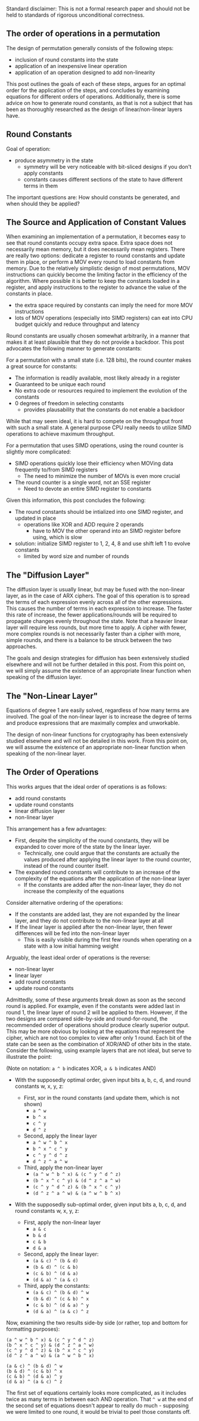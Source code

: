 Standard disclaimer: This is not a formal research paper and should not be held to standards of rigorous unconditional correctness. 

The order of operations in a permutation
-------
The design of permutation generally consists of the following steps:
- inclusion of round constants into the state    
- application of an inexpensive linear operation 
- application of an operation designed to add non-linearity
    
This post outlines the goals of each of these steps, argues for an optimal order for the application of the steps, and concludes by examining equations for different orders of operations. Additionally, there is some advice on how to generate round constants, as that is not a subject that has been as thoroughly researched as the design of linear/non-linear layers have.

Round Constants
-------
Goal of operation:
- produce asymmetry in the state
    - symmetry will be very noticeable with bit-sliced designs if you don't apply constants
    - constants causes different sections of the state to have different terms in them
    
The important questions are: How should constants be generated, and when should they be applied?
    
The Source and Application of Constant Values  
-----  
When examining an implementation of a permutation, it becomes easy to see that round constants occupy extra space. Extra space does not necessarily mean memory, but it does necessarily mean registers. There are really two options: dedicate a register to round constants and update them in place, or perform a MOV every round to load constants from memory. Due to the relatively simplistic design of most permutations, MOV instructions can quickly become the limiting factor in the efficiency of the algorithm. Where possible it is better to keep the constants loaded in a register, and apply instructions to the register to advance the value of the constants in place.

- the extra space required by constants can imply the need for more MOV instructions
- lots of MOV operations (especially into SIMD registers) can eat into CPU budget quickly and reduce throughput and latency

Round constants are usually chosen somewhat arbitrarily, in a manner that makes it at least plausible that they do not provide a backdoor. This post advocates the following manner to generate constants:

For a permutation with a small state (i.e. 128 bits), the round counter makes a great source for constants:
- The information is readily available, most likely already in a register
- Guaranteed to be unique each round
- No extra code or resources required to implement the evolution of the constants
- 0 degrees of freedom in selecting constants 
    - provides plausability that the constants do not enable a backdoor
        
While that may seem ideal, it is hard to compete on the throughput front with such a small state. A general purpose CPU really needs to utilize SIMD operations to achieve maximum throughput.
    
For a permutation that uses SIMD operations, using the round counter is slightly more complicated:
- SIMD operations quickly lose their efficiency when MOVing data frequently to/from SIMD registers
    - The need to minimize the number of MOVs is even more crucial
- The round counter is a single word, not an SSE register
    - Need to devote an entire SIMD register to constants

Given this information, this post concludes the following:    
- The round constants should be intialized into one SIMD register, and updated in place
    - operations like XOR and ADD require 2 operands
        - have to MOV the other operand into an SIMD register before using, which is slow
- solution: initialize SIMD register to 1, 2, 4, 8 and use shift left 1 to evolve constants
    - limited by word size and number of rounds   
    
The "Diffusion Layer"
------
The diffusion layer is usually linear, but may be fused with the non-linear layer, as in the case of ARX ciphers. The goal of this operation is to spread the terms of each expression evenly across all of the other expressions. This causes the number of terms in each expression to increase. The faster this rate of increase, the fewer applications/rounds will be required to propagate changes evenly throughout the state. Note that a heavier linear layer will require less rounds, but more time to apply. A cipher with fewer, more complex rounds is not necessarily faster than a cipher with more, simple rounds, and there is a balance to be struck between the two approaches.

The goals and design strategies for diffusion has been extensively studied elsewhere and will not be further detailed in this post. From this point on, we will simply assume the existence of an appropriate linear function when speaking of the diffusion layer.

The "Non-Linear Layer"
------
Equations of degree 1 are easily solved, regardless of how many terms are involved. The goal of the non-linear layer is to increase the degree of terms and produce expressions that are maximally complex and unworkable. 

The design of non-linear functions for cryptography has been extensively studied elsewhere and will not be detailed in this work. From this point on, we will assume the existence of an appropriate non-linear function when speaking of the non-linear layer.


The Order of Operations
-----------
This works argues that the ideal order of operations is as follows:
- add round constants
- update round constants
- linear diffusion layer
- non-linear layer

This arrangement has a few advantages:
- First, despite the simplicity of the round constants, they will be expanded to cover more of the state by the linear layer. 
    - Technically, one could argue that the constants are actually the values produced after applying the linear layer to the round counter, instead of the round counter itself. 
- The expanded round constants will contribute to an increase of the complexity of the equations after the application of the non-linear layer
    - If the constants are added after the non-linear layer, they do not increase the complexity of the equations
    
Consider alternative ordering of the operations:
- If the constants are added last, they are not expanded by the linear layer, and they do not contribute to the non-linear layer at all
- If the linear layer is applied after the non-linear layer, then fewer differences will be fed into the non-linear layer
    - This is easily visible during the first few rounds when operating on a state with a low initial hamming weight

Arguably, the least ideal order of operations is the reverse:
- non-linear layer
- linear layer
- add round constants
- update round constants

Admittedly, some of these arguments break down as soon as the second round is applied. For example, even if the constants were added last in round 1, the linear layer of round 2 will be applied to them. However, if the two designs are compared side-by-side and round-for-round, the recommended order of operations should produce clearly superior output. This may be more obvious by looking at the equations that represent the cipher, which are not too complex to view after only 1 round. Each bit of the state can be seen as the combination of XOR/AND of other bits in the state. Consider the following, using example layers that are not ideal, but serve to illustrate the point:

(Note on notation: `a ^ b` indicates XOR, `a & b` indicates AND)

- With the supposedly optimal order, given input bits a, b, c, d, and round constants w, x, y, z:
    - First, xor in the round constants (and update them, which is not shown)        
        - `a ^ w`
        - `b ^ x`
        - `c ^ y`
        - `d ^ z`
    - Second, apply the linear layer
        - `a ^ w ^ b ^ x` 
        - `b ^ x ^ c ^ y` 
        - `c ^ y ^ d ^ z`
        - `d ^ z ^ a ^ w`
    - Third, apply the non-linear layer
        - `(a ^ w ^ b ^ x) & (c ^ y ^ d ^ z)`
        - `(b ^ x ^ c ^ y) & (d ^ z ^ a ^ w)`
        - `(c ^ y ^ d ^ z) & (b ^ x ^ c ^ y)`
        - `(d ^ z ^ a ^ w) & (a ^ w ^ b ^ x)`
        
- With the supposedly sub-optimal order, given input bits a, b, c, d, and round constants w, x, y, z:
    - First, apply the non-linear layer
        - `a & c`
        - `b & d`
        - `c & b`
        - `d & a`
    - Second, apply the linear layer:
        - `(a & c) ^ (b & d)`
        - `(b & d) ^ (c & b)`
        - `(c & b) ^ (d & a)`
        - `(d & a) ^ (a & c)`
    - Third, apply the constants:
        - `(a & c) ^ (b & d) ^ w`
        - `(b & d) ^ (c & b) ^ x`
        - `(c & b) ^ (d & a) ^ y`
        - `(d & a) ^ (a & c) ^ z`
        
Now, examining the two results side-by side (or rather, top and bottom for formatting purposes):

    (a ^ w ^ b ^ x) & (c ^ y ^ d ^ z)
    (b ^ x ^ c ^ y) & (d ^ z ^ a ^ w)
    (c ^ y ^ d ^ z) & (b ^ x ^ c ^ y)
    (d ^ z ^ a ^ w) & (a ^ w ^ b ^ x)         
    
    (a & c) ^ (b & d) ^ w
    (b & d) ^ (c & b) ^ x
    (c & b) ^ (d & a) ^ y
    (d & a) ^ (a & c) ^ z
    
The first set of equations certainly looks more complicated, as it includes twice as many terms in between each AND operation. That `^ w` at the end of the second set of equations doesn't appear to really do much - supposing we were limited to one round, it would be trivial to peel those constants off. 